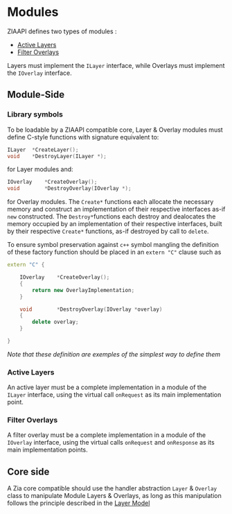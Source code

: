 # Modules

ZIAAPI defines two types of modules :
- [Active Layers](#active-layers)
- [Filter Overlays](#filter-overlays)

Layers must implement the `ILayer` interface, while Overlays must implement the `IOverlay` interface.

## Module-Side

### Library symbols

To be loadable by a ZIAAPI compatible core, Layer & Overlay modules must define C-style functions with signature equivalent to:
```c++
ILayer	*CreateLayer();
void	*DestroyLayer(ILayer *);
```
for Layer modules and:
```c++
IOverlay	*CreateOverlay();
void		*DestroyOverlay(IOverlay *);
```
for Overlay modules.
The `Create*` functions each allocate the necessary memory and construct an implementation of their respective interfaces as-if `new` constructed.
The `Destroy*`functions each destroy and dealocates the memory occupied by an implementation of their respective interfaces, built by their respective `Create*` functions, as-if destroyed by call to `delete`.

To ensure symbol preservation against `c++` symbol mangling the definition of these factory function should be placed in an `extern "C"` clause such as
```c++
extern "C" {

	IOverlay	*CreateOverlay();
	{
		return new OverlayImplementation;
	}

	void		*DestroyOverlay(IOverlay *overlay)
	{
		delete overlay;
	}

}
```
_Note that these definition are exemples of the simplest way to define them_

### Active Layers

An active layer must be a complete implementation in a module of the `ILayer` interface, using the virtual call `onRequest` as its main implementation point.

### Filter Overlays

A filter overlay must be a complete implementation in a module of the `IOverlay` interface, using the virtual calls `onRequest` and `onResponse` as its main implementation points.

## Core side

A Zia core compatible should use the handler abstraction `Layer` & `Overlay` class to manipulate Module Layers & Overlays, as long as this manipulation follows the principle described in the [Layer Model](LayerModel.md)

